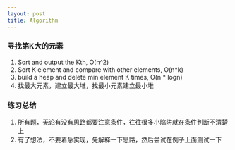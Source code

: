 ```yaml
---
layout: post
title: Algorithm
---
```

### 寻找第K大的元素  
1. Sort and output the Kth, O(n^2)
2. Sort K element and compare with other elements, O(n*k)  
3. build a heap and delete min element K times, O(n * logn)  
4. 找最大元素，建立最大堆，找最小元素建立最小堆  

### 练习总结  
1. 所有题，无论有没有思路都要注意条件，往往很多小陷阱就在条件判断不清楚上  
2. 有了想法，不要着急实现，先解释一下思路，然后尝试在例子上面测试一下
